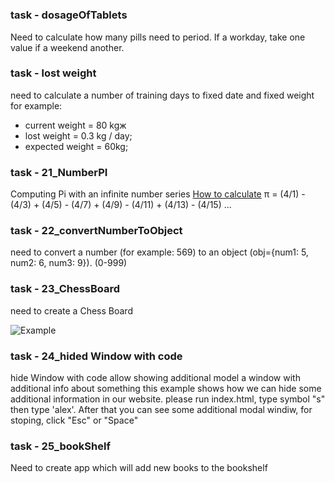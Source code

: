 #

### task - dosageOfTablets
Need to calculate how many pills need to period. If a workday, take one value if a weekend another.

### task - lost weight
need to calculate a number of training days to fixed date and fixed weight
for example: 
- current weight = 80 kgж
- lost weight = 0.3 kg / day;
- expected weight = 60kg;

### task - 21_NumberPI
Computing Pi with an infinite number series
[How to calculate](https://ru.wikihow.com/%D0%B2%D1%8B%D1%87%D0%B8%D1%81%D0%BB%D0%B8%D1%82%D1%8C-%D0%B7%D0%BD%D0%B0%D1%87%D0%B5%D0%BD%D0%B8%D0%B5-%D0%9F%D0%B8)
π = (4/1) - (4/3) + (4/5) - (4/7) + (4/9) - (4/11) + (4/13) - (4/15) ...

### task - 22_convertNumberToObject
need to convert a number (for example: 569) to an object (obj={num1: 5, num2: 6, num3: 9}). (0-999)

### task - 23_ChessBoard
need to create a Chess Board

![Example](https://www.abacused.com.au/media/catalog/product/cache/1/image/9df78eab33525d08d6e5fb8d27136e95/1/n/1n020.jpg)

### task - 24_hided Window with code
hide Window with code allow showing additional model a window with additional info about something
this example shows how we can hide some additional information in our website.
please run index.html, type symbol "s" then type 'alex'.
After that you can see some additional modal windiw, for stoping, click "Esc" or "Space"

### task - 25_bookShelf
Need to create app which will add new books to the bookshelf